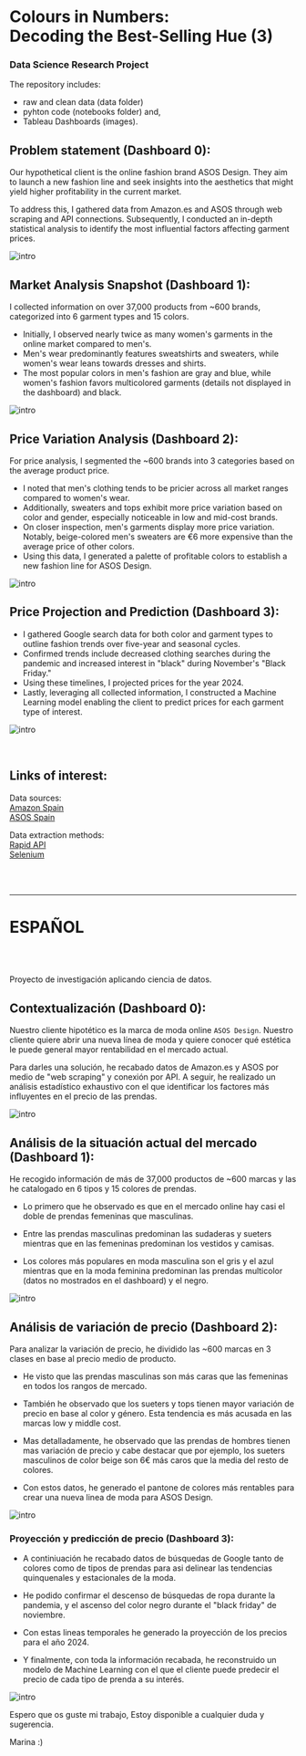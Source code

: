 # Colours in Numbers: <br/> Decoding the Best-Selling Hue (3)

### Data Science Research Project

The repository includes:
* raw and clean data (data folder)
* pyhton code (notebooks folder) and, 
* Tableau Dashboards (images).

## Problem statement (Dashboard 0):

Our hypothetical client is the online fashion brand ASOS Design. They aim to launch a new fashion line and seek insights into the aesthetics that might yield higher profitability in the current market.

To address this, I gathered data from Amazon.es and ASOS through web scraping and API connections. Subsequently, I conducted an in-depth statistical analysis to identify the most influential factors affecting garment prices.

![intro](images/tableau_dashboard0.png)

## Market Analysis Snapshot (Dashboard 1):

I collected information on over 37,000 products from ~600 brands, categorized into 6 garment types and 15 colors.

* Initially, I observed nearly twice as many women's garments in the online market compared to men's.
* Men's wear predominantly features sweatshirts and sweaters, while women's wear leans towards dresses and shirts.
* The most popular colors in men's fashion are gray and blue, while women's fashion favors multicolored garments (details not displayed in the dashboard) and black.

![intro](images/tableau_dashboard1.png)

## Price Variation Analysis (Dashboard 2):

For price analysis, I segmented the ~600 brands into 3 categories based on the average product price.

* I noted that men's clothing tends to be pricier across all market ranges compared to women's wear.
* Additionally, sweaters and tops exhibit more price variation based on color and gender, especially noticeable in low and mid-cost brands.
* On closer inspection, men's garments display more price variation. Notably, beige-colored men's sweaters are €6 more expensive than the average price of other colors.
* Using this data, I generated a palette of profitable colors to establish a new fashion line for ASOS Design.

![intro](images/tableau_dashboard2.png)

## Price Projection and Prediction (Dashboard 3):

* I gathered Google search data for both color and garment types to outline fashion trends over five-year and seasonal cycles.
* Confirmed trends include decreased clothing searches during the pandemic and increased interest in "black" during November's "Black Friday."
* Using these timelines, I projected prices for the year 2024.
* Lastly, leveraging all collected information, I constructed a Machine Learning model enabling the client to predict prices for each garment type of interest.

![intro](images/tableau_dashboard3.png)

<br/>

## Links of interest:

Data sources: <br/>
[Amazon Spain](https://www.amazon.es/) <br/>
[ASOS Spain](https://www.asos.com/es/) <br/>

Data extraction methods: <br/>
[Rapid API](https://rapidapi.com/) <br/>
[Selenium](https://www.selenium.dev/) <br/>

<br/>
<br/>

-------

# ESPAÑOL    
<br/>
<br/>

Proyecto de investigación aplicando ciencia de datos.

## Contextualización (Dashboard 0):

Nuestro cliente hipotético es la marca de moda online `ASOS Design`. Nuestro cliente quiere abrir una nueva línea de moda y quiere conocer qué estética le puede general mayor rentabilidad en el mercado actual.

Para darles una solución, he recabado datos de Amazon.es y ASOS por medio de "web scraping" y conexión por API. A seguir, he realizado un análisis estadístico exhaustivo con el que identificar los factores más influyentes en el precio de las prendas.

![intro](images/tableau_dashboard0.png)

## Análisis de la situación actual del mercado (Dashboard 1):

He recogido información de más de 37,000 productos de ~600 marcas y las he catalogado en 6 tipos y 15 colores de prendas. 

* Lo primero que he observado es que en el mercado online hay casi el doble de prendas femeninas que masculinas.

* Entre las prendas masculinas predominan las sudaderas y sueters mientras que en las femeninas predominan los vestidos y camisas.

* Los colores más populares en moda masculina son el gris y el azul mientras que en la moda feminina predominan las prendas multicolor (datos no mostrados en el dashboard) y el negro.


![intro](images/tableau_dashboard1.png)

## Análisis de variación de precio (Dashboard 2):

Para analizar la variación de precio, he dividido las ~600 marcas en 3 clases en base al precio medio de producto. 

* He visto que las prendas masculinas son más caras que las femeninas en todos los rangos de mercado.

* También he observado que los sueters y tops tienen mayor variación de precio en base al color y género. Esta tendencia es más acusada en las marcas low y middle cost.

* Mas detalladamente, he observado que las prendas de hombres tienen mas variación de precio y cabe destacar que por ejemplo, los sueters masculinos de color beige son 6€ más caros que la media del resto de colores.

* Con estos datos, he generado el pantone de colores más rentables para crear una nueva linea de moda para ASOS Design.

![intro](images/tableau_dashboard2.png)


### Proyección y predicción de precio (Dashboard 3):

* A continiuación he recabado datos de búsquedas de Google tanto de colores como de tipos de prendas para asi delinear las tendencias quinquenales y estacionales de la moda.

* He podido confirmar el descenso de búsquedas de ropa durante la pandemia, y el ascenso del color negro durante el "black friday" de noviembre. 

* Con estas lineas temporales he generado la proyección de los precios para el año 2024.

* Y finalmente, con toda la información recabada, he reconstruido un modelo de Machine Learning con el que el cliente puede predecir el precio de cada tipo de prenda a su interés.


![intro](images/tableau_dashboard3.png)


Espero que os guste mi trabajo, 
Estoy disponible a cualquier duda y sugerencia.

Marina  :)

